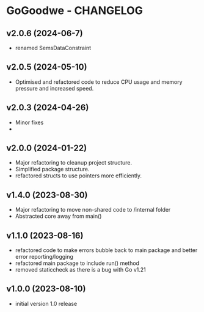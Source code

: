 # GoGoodwe - CHANGELOG

## v2.0.6 (2024-06-7)

- renamed SemsDataConstraint

## v2.0.5 (2024-05-10)

- Optimised and refactored code to reduce CPU usage and memory pressure and increased speed.

## v2.0.3 (2024-04-26)

- Minor fixes
-

## v2.0.0 (2024-01-22)

- Major refactoring to cleanup project structure.
- Simplified package structure.
- refactored structs to use pointers more efficiently.

## v1.4.0 (2023-08-30)

- Major refactoring to move non-shared code to /internal folder
- Abstracted core away from main()

## v1.1.0 (2023-08-16)

- refactored code to make errors bubble back to main package and better error reporting/logging
- refactored main package to include run() method
- removed staticcheck as there is a bug with Go v1.21

## v1.0.0 (2023-08-10)

- initial version 1.0 release
